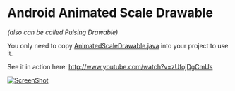 Android Animated Scale Drawable
===============================
*(also can be called Pulsing Drawable)*

You only need to copy [AnimatedScaleDrawable.java](https://github.com/slightfoot/android-animatedscaledrawable/blob/master/src/com/demondevelopers/example/AnimatedScaleDrawable.java) into your project to use it.

See it in action here:
http://www.youtube.com/watch?v=zUfojDgCmUs

[![ScreenShot](https://raw.github.com/slightfoot/android-animatedscaledrawable/screenshots/screenshots/screenshot.png)](http://www.youtube.com/watch?v=zUfojDgCmUs)
